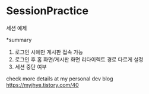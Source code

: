 # SessionPractice
세션 예제

*summary <br>
1. 로그인 시에만 게시판 접속 가능 <br>
2. 로그인 후 홈 화면/게시판 화면 리다이렉트 경로 다르게 설정 <br>
3. 세션 중단 여부


check more details at my personal dev blog <br>
https://myjhye.tistory.com/40
